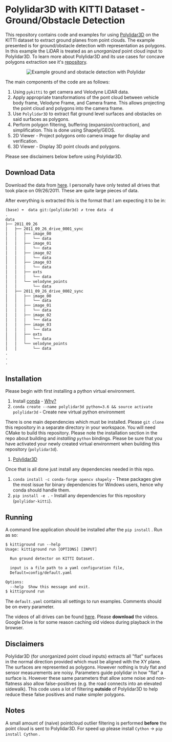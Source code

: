 # Polylidar3D with KITTI Dataset - Ground/Obstacle Detection

This repository contains code and examples for using [Polylidar3D](https://github.com/JeremyBYU/polylidar) on the KITTI dataset to extract ground planes from point clouds. The example presented is for ground/obstacle detection with representation as polygons.  In this example the LiDAR is treated as an *unorganized* point cloud input to Polylidar3D. To learn more about Polylidar3D and its use cases for concave polygons extraction see it's [repository](https://github.com/JeremyBYU/polylidar).

<p align="center">
<img src="assets/media/2011_09_26_0005_stacked.gif" alt="Example ground and obstacle detection with Polylidar" style="max-width:100%; ">
</p>

The main components of the code are as follows:

1. Using `pykitti` to get camera and Velodyne LiDAR data.
2. Apply appropriate transformations of the pont cloud between vehicle body frame, Velodyne Frame, and Camera frame. This allows projecting the point cloud and polygons into the camera frame.
3. Use `Polylidar3D` to extract flat ground level surfaces and obstacles on said surfaces as polygons.
4. Perform polygon filtering, buffering (expansion/contraction), and simplification. This is done using Shapely/GEOS.
5. 2D Viewer - Project polygons onto camera image for display and verification.
6. 3D Viewer - Display 3D point clouds and polygons.

Please see disclaimers below before using Polylidar3D.

## Download Data

Download the data from [here](http://www.cvlibs.net/datasets/kitti/raw_data.php). I personally have only tested all drives that took place on 09/26/2011. These are quite large pieces of data.

After everything is extracted this is the format that I am expecting it to be in:

```txt
(base) ➜  data git:(polylidar3d) ✗ tree data -d    
.
data
├── 2011_09_26
│   ├── 2011_09_26_drive_0001_sync
│   │   ├── image_00
│   │   │   └── data
│   │   ├── image_01
│   │   │   └── data
│   │   ├── image_02
│   │   │   └── data
│   │   ├── image_03
│   │   │   └── data
│   │   ├── oxts
│   │   │   └── data
│   │   └── velodyne_points
│   │       └── data
│   ├── 2011_09_26_drive_0002_sync
│   │   ├── image_00
│   │   │   └── data
│   │   ├── image_01
│   │   │   └── data
│   │   ├── image_02
│   │   │   └── data
│   │   ├── image_03
│   │   │   └── data
│   │   ├── oxts
│   │   │   └── data
│   │   └── velodyne_points
│   │       └── data
.
.
.

```

## Installation

Please begin with first installing a python virtual environment.

1. Install [conda](https://conda.io/projects/conda/en/latest/) - [Why?](https://medium.freecodecamp.org/why-you-need-python-environments-and-how-to-manage-them-with-conda-85f155f4353c)
2. `conda create --name polylidar3d python=3.6 && source activate polylidar3d` - Create new virtual python environment

There is one main dependencies which must be installed. Please `git clone` this repository in a separate directory in your workspace. You will need CMake to build this repository. Please note the installation section in the repo about building and *installing* `python` bindings. Please be sure that you have activated your newly created virtual environment when building this repository (`polylidar3d`).

1. [Polylidar3D](https://github.com/JeremyBYU/polylidar)

Once that is all done just install any dependencies needed in this repo.

1. `conda install -c conda-forge opencv shapely` - These packages give the most issue for binary dependencies for Windows users, hence why conda should handle them.
2. `pip install -e .` - Install any dependencies for this repository (`polylidar-kitti`).

## Running

A command line application should be installed after the `pip install` . Run as so:

```txt
$ kittiground run --help
Usage: kittiground run [OPTIONS] [INPUT]

  Run ground detector on KITTI Dataset.

  input is a file path to a yaml configuration file,
  Default=config/default.yaml

Options:
  --help  Show this message and exit.
$ kittiground run
```

The `default.yaml` contains all settings to run examples.  Comments should be on every parameter.

The videos of all drives can be found [here](https://drive.google.com/drive/folders/18R0alYprRYgwz5_MyzcdOQzf44496DOz?usp=sharing). Please **download** the videos. Google Drive is for some reason caching old videos during playback in the browser.

## Disclaimers

Polylidar3D (for unorganized point cloud inputs) extracts all "flat" surfaces in the normal direction provided which must be aligned with the XY plane. The surfaces are represented as polygons. However nothing is truly flat and sensor measurements are noisy. Parameters guide polylidar in how "flat" a surface is. However these same parameters that allow some noise and non-flatness also allow false-positives (e.g. the road connects into an elevated sidewalk). This code uses a lot of filtering **outside** of Polylidar3D to help reduce these false positives and make simpler polygons.  

## Notes

A small amount of (naive) pointcloud outlier filtering is performed __before__ the point cloud is sent to Polylidar3D. For speed up please install `Cython` -> `pip install Cython` .


<!-- ### Alternative Configs

```yaml
z_thresh: 0.15
norm_thresh_min: 0.98
bilateral_filter_normals(mesh, 5, 0.25, 0.25)
``` -->
